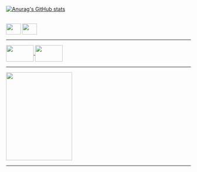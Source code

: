 
[![Anurag's GitHub stats](https://github-readme-stats.vercel.app/api?username=Gust4v1n&theme=shadow_red)](https://github.com/Gust4v1n/Aula-Readme)

<div style="display: inline_block"><br>
    <img align="center" height="30" width="40" src="https://cdn.jsdelivr.net/gh/devicons/devicon@latest/icons/javascript/javascript-original.svg" />
    <img align="center" height="30" width="40" src="https://cdn.jsdelivr.net/gh/devicons/devicon@latest/icons/cplusplus/cplusplus-original.svg" />      
</div>
<hr>
<a href="https://www.example.com/" target="_blank">
    <div>
          <img align="center" height="45" width="75" src="https://img.shields.io/badge/Discord-%235865F2.svg?style=for-the-badge&logo=discord&logoColor=white" />
          <img align="center" height="45" width="75" src="https://img.shields.io/badge/Instagram-%23E4405F.svg?style=for-the-badge&logo=Instagram&logoColor=white" />
    </div>
</a>
<hr>
<img align="center" height="240" width="180" src="https://i.ibb.co/Xr8dVMNJ/kittio.jpg" />   
<hr>
